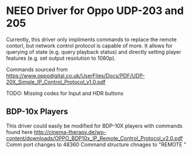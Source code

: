 # NEEO Driver for Oppo UDP-203 and 205

Currently, this driver only impliments commands to replace the remote contorl, but network control protocol is capable of more. It allows for querying of state (e.g. query playback status) and directly setting player features (e.g. set output resolution to 1080p).

Commands sourced from https://www.oppodigital.co.uk/UserFiles/Docs/PDF/UDP-20X_Simple_IP_Control_Protocol_v1.0.pdf

TODO:
Missing codes for Input and HDR buttons

## BDP-10x Players
This driver could easily be modified for BDP-10X players with commands found here http://cinema-therapy.de/wp-content/downloads/OPPO_BDP10x_IP_Remote_Control_Protocol_v2.0.pdf
Comm port changes to 48360
Command structure chnages to "REMOTE <COMMAND>"
